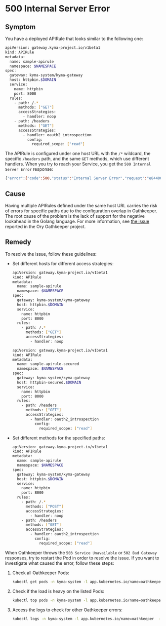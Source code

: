 # 500 Internal Server Error

## Symptom

You have a deployed APIRule that looks similar to the following one: 

```bash
apiVersion: gateway.kyma-project.io/v1beta1
kind: APIRule
metadata:
  name: sample-apirule
  namespace: $NAMESPACE
spec:
  gateway: kyma-system/kyma-gateway
  host: httpbin.$DOMAIN
  service:
    name: httpbin
    port: 8000
  rules:
    - path: /.*
      methods: ["GET"]
      accessStrategies:
        - handler: noop
    - path: /headers
      methods: ["GET"]
      accessStrategies:
        - handler: oauth2_introspection
          config:
            required_scope: ["read"]
```
The APIRule is configured under one host URL with the `/*` wildcard, the specific `/headers` path, and the same `GET` methods, which use different handlers.
When you try to reach your Service, you get the `500 Internal Server Error` response:

```bash
{"error":{"code":500,"status":"Internal Server Error","request":"e84400db-16b3-4818-9370-f10a6b4f3876","message":"An internal server error occurred, please contact the system administrator"}}
```

## Cause

Having multiple APIRules defined under the same host URL carries the risk of errors for specific paths due to the configuration overlap in Oathkeeper.
The root cause of the problem is the lack of support for the negative lookahead in the Golang language. For more information, see [the issue](https://github.com/ory/oathkeeper/issues/157) reported in the Ory Oathkeeper project.

## Remedy

To resolve the issue, follow these guidelines:

- Set different hosts for different access strategies:

    ```bash
    apiVersion: gateway.kyma-project.io/v1beta1
    kind: APIRule
    metadata:
      name: sample-apirule
      namespace: $NAMESPACE
    spec:
      gateway: kyma-system/kyma-gateway
      host: httpbin.$DOMAIN
      service:
        name: httpbin
        port: 8000
      rules:
        - path: /.*
          methods: ["GET"]
          accessStrategies:
            - handler: noop
    ```

    ```bash
    apiVersion: gateway.kyma-project.io/v1beta1
    kind: APIRule
    metadata:
      name: sample-apirule-secured
      namespace: $NAMESPACE
    spec:
      gateway: kyma-system/kyma-gateway
      host: httpbin-secured.$DOMAIN
      service:
        name: httpbin
        port: 8000
      rules:
        - path: /headers
          methods: ["GET"]
          accessStrategies:
            - handler: oauth2_introspection
              config:
                required_scope: ["read"]
    ```

- Set different methods for the specified paths:

    ```bash
    apiVersion: gateway.kyma-project.io/v1beta1
    kind: APIRule
    metadata:
      name: sample-apirule
      namespace: $NAMESPACE
    spec:
      gateway: kyma-system/kyma-gateway
      host: httpbin.$DOMAIN
      service:
        name: httpbin
        port: 8000
      rules:
        - path: /.*
          methods: ["POST"]
          accessStrategies:
            - handler: noop
        - path: /headers
          methods: ["GET"]
          accessStrategies:
            - handler: oauth2_introspection
              config:
                required_scope: ["read"]
    ```


When Oathkeeper throws the `503 Service Unavailable` or `502 Bad Gateway` responses, try to restart the Pod in order to resolve the issue. If you want to investigate what caused the error, follow these steps:

1. Check all Oathkeeper Pods:

    ```bash
    kubectl get pods -n kyma-system -l app.kubernetes.io/name=oathkeeper
    ```

2. Check if the load is heavy on the listed Pods:

    ```bash
   kubectl top pods -n kyma-system -l app.kubernetes.io/name=oathkeeper
    ```

3. Access the logs to check for other Oathkeeper errors:

    ```bash
    kubectl logs -n kyma-system -l app.kubernetes.io/name=oathkeeper  -c oathkeeper
    ```

